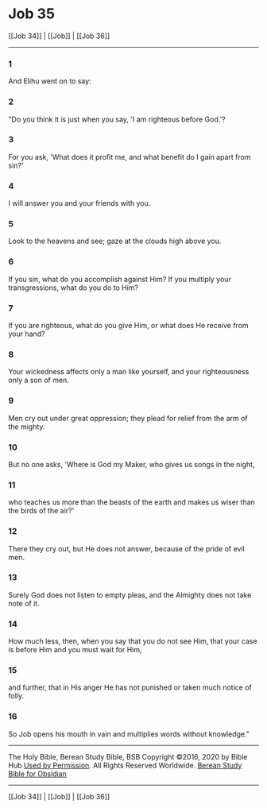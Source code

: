 # Job 35

[[Job 34]] | [[Job]] | [[Job 36]]

---

### 1
And Elihu went on to say:

### 2
"Do you think it is just when you say, 'I am righteous before God.'?

### 3
For you ask, 'What does it profit me, and what benefit do I gain apart from sin?'

### 4
I will answer you and your friends with you.

### 5
Look to the heavens and see; gaze at the clouds high above you.

### 6
If you sin, what do you accomplish against Him? If you multiply your transgressions, what do you do to Him?

### 7
If you are righteous, what do you give Him, or what does He receive from your hand?

### 8
Your wickedness affects only a man like yourself, and your righteousness only a son of men.

### 9
Men cry out under great oppression; they plead for relief from the arm of the mighty.

### 10
But no one asks, 'Where is God my Maker, who gives us songs in the night,

### 11
who teaches us more than the beasts of the earth and makes us wiser than the birds of the air?'

### 12
There they cry out, but He does not answer, because of the pride of evil men.

### 13
Surely God does not listen to empty pleas, and the Almighty does not take note of it.

### 14
How much less, then, when you say that you do not see Him, that your case is before Him and you must wait for Him,

### 15
and further, that in His anger He has not punished or taken much notice of folly.

### 16
So Job opens his mouth in vain and multiplies words without knowledge."

---

The Holy Bible, Berean Study Bible, BSB
Copyright ©2016, 2020 by Bible Hub
[Used by Permission](https://berean.bible/terms.htm). All Rights Reserved Worldwide.
[Berean Study Bible for Obsidian](https://github.com/gapmiss/berean-study-bible-for-obsidian)

---

[[Job 34]] | [[Job]] | [[Job 36]]

